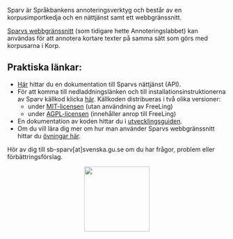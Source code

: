 Sparv är Språkbankens annoteringsverktyg och består
av en korpusimportkedja och en nättjänst samt ett webbgränssnitt.

[Sparvs webbgränssnitt](https://spraakbanken.gu.se/sparv/)
(som tidigare hette Annoteringslabbet) kan användas för att
annotera kortare texter på samma sätt som görs med korpusarna i Korp.

## Praktiska länkar:
* [Här](https://spraakbanken.gu.se/swe/forskning/infrastruktur/sparv/nättjänst)
hittar du en dokumentation till Sparvs nättjänst (API).
* För att komma till nedladdningslänken och till installationsinstruktionerna av Sparv källkod klicka
[här](https://spraakbanken.gu.se/swe/forskning/infrastruktur/sparv/distribution). Källkoden distribueras
i två olika versioner:
    * under [MIT-licensen](https://opensource.org/licenses/MIT) (utan användning av FreeLing)
    * under [AGPL-licensen](http://www.gnu.org/licenses/agpl.html) (innehåller anrop till FreeLing)
* En dokumentation av koden hittar du i
[utvecklingsguiden](https://spraakbanken.gu.se/swe/forskning/infrastruktur/sparv/utvecklingsguides).
* Om du vill lära dig mer om hur man använder Sparvs webbgränssnitt hittar du
[övningar här](https://svn.spraakdata.gu.se/sb-arkiv/pub/dokumentation/sparv/exercises/sparvovningar_hw2017.pdf).

Hör av dig till sb-sparv[at]svenska.gu.se om du har frågor, problem eller förbättringsförslag.

<a href="https://spraakbanken.gu.se/sparv/">
<img src="https://spraakbanken.gu.se/sites/spraakbanken.gu.se/files/sparv_0.png" style="width:150px; display: block; margin-left: auto; margin-right: auto;">
</a>
